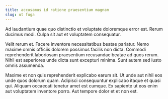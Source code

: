 ```yaml
---
title: accusamus id ratione praesentium magnam
slug: ut fuga
---
```


Ad laudantium quae quo distinctio et voluptate doloremque error est. Rerum ducimus modi. Culpa sit aut et voluptatem consequatur.

Velit rerum et. Facere inventore necessitatibus beatae pariatur. Nemo maxime omnis officiis dolorem possimus facilis non dicta. Commodi reprehenderit laboriosam praesentium recusandae beatae ad quos rerum. Nihil est asperiores unde dicta sunt excepturi minima. Sunt autem sed iusto omnis assumenda.

Maxime et non quis reprehenderit explicabo earum sit. Ut unde aut nihil eos unde quos dolorum quam. Adipisci consequuntur explicabo itaque et quasi qui. Aliquam occaecati tenetur amet est cumque. Ex sapiente ut eos enim aut voluptatem inventore porro. Aut tempore dolor et et non est.
